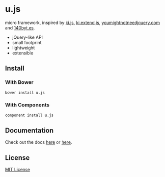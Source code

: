 u.js
====

micro framework, inspired by [ki.js](https://github.com/dciccale/ki.js), [ki.extend.js](https://github.com/james2doyle/ki.extend.js),  [youmightnotneedjquery.com](http://youmightnotneedjquery.com/) and [140byt.es](http://140byt.es/).

- jQuery-like API
- small footprint
- lightweight
- extensible

Install
-------

### With Bower

```bash
bower install u.js
```

### With Components
```bash
component install u.js
```



Documentation
-------------

Check out the docs [here](docs/index.md) or [here](http://iamso.viewdocs.io/u.js).


License
-------

[MIT License](LICENSE)
